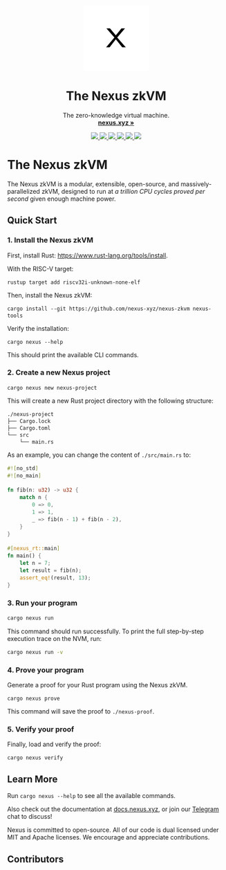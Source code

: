 <p align="center">
  <p align="center">
   <img width="150" height="150" src="assets/logo.png" alt="Logo">
  </p>
 <h1 align="center"><b>The Nexus zkVM</b></h1>
 <p align="center">
  The zero-knowledge virtual machine.
    <br />
    <a href="https://nexus.xyz"><strong>nexus.xyz »</strong></a>
  </p>
</p>

<div align="center">
    <a href="https://t.me/nexus_zkvm">
        <img src="https://img.shields.io/endpoint?color=neon&logo=telegram&label=chat&url=https%3A%2F%2Fmogyo.ro%2Fquart-apis%2Ftgmembercount%3Fchat_id%3Dnexus_zkvm"/>
    </a>
    <a href="#contributors">
        <img src="https://img.shields.io/github/all-contributors/nexus-xyz/nexus-zkvm?color=ee8449&style=flat-square">
    </a>
    <a href="https://twitter.com/NexusLabsHQ">
        <img src="https://img.shields.io/badge/Twitter-black?logo=x&logoColor=white"/>
    </a>
    <a href="https://nexus.xyz">
        <img src="https://img.shields.io/static/v1?label=Stage&message=Alpha&color=2BB4AB"/>
    </a>
    <a href="https://github.com/nexus-xyz/nexus-zkvm/blob/main/LICENSE-MIT">
        <img src="https://img.shields.io/badge/license-MIT-blue"/>
    </a>
    <a href="https://github.com/nexus-xyz/nexus-zkvm/blob/main/LICENSE-APACHE">
        <img src="https://img.shields.io/badge/license-APACHE-blue"/>
    </a>
</div>

# The Nexus zkVM

The Nexus zkVM is a modular, extensible, open-source, and massively-parallelized zkVM, designed to run at *a trillion CPU cycles proved per second* given enough machine power.


## Quick Start

### 1. Install the Nexus zkVM

First, install Rust: https://www.rust-lang.org/tools/install.

With the RISC-V target:

```shell
rustup target add riscv32i-unknown-none-elf
```

Then, install the Nexus zkVM:

```shell
cargo install --git https://github.com/nexus-xyz/nexus-zkvm nexus-tools
```

Verify the installation:

```shell
cargo nexus --help
```

This should print the available CLI commands.

### 2. Create a new Nexus project

```shell
cargo nexus new nexus-project
```

This will create a new Rust project directory with the following structure:

```shell
./nexus-project
├── Cargo.lock
├── Cargo.toml
└── src
    └── main.rs
```

As an example, you can change the content of `./src/main.rs` to:

```rust
#![no_std]
#![no_main]

fn fib(n: u32) -> u32 {
    match n {
        0 => 0,
        1 => 1,
        _ => fib(n - 1) + fib(n - 2),
    }
}

#[nexus_rt::main]
fn main() {
    let n = 7;
    let result = fib(n);
    assert_eq!(result, 13);
}
```

### 3. Run your program

```bash
cargo nexus run
```

This command should run successfully. To print the full step-by-step execution trace on the NVM, run:

```bash
cargo nexus run -v
```

### 4. Prove your program

Generate a proof for your Rust program using the Nexus zkVM.

```shell
cargo nexus prove
```

This command will save the proof to `./nexus-proof`.

### 5. Verify your proof

Finally, load and verify the proof:

```shell
cargo nexus verify
```

## Learn More

Run `cargo nexus --help` to see all the available commands.

Also check out the documentation at [docs.nexus.xyz](https://docs.nexus.xyz), or join our [Telegram](https://t.me/nexus_zkvm) chat to discuss!

Nexus is committed to open-source. All of our code is dual licensed under MIT and Apache licenses. We encourage and appreciate contributions.

## Contributors

<!-- ALL-CONTRIBUTORS-LIST:START - Do not remove or modify this section -->
<!-- prettier-ignore-start -->
<!-- markdownlint-disable -->

<!-- markdownlint-restore -->
<!-- prettier-ignore-end -->

<!-- ALL-CONTRIBUTORS-LIST:END -->

